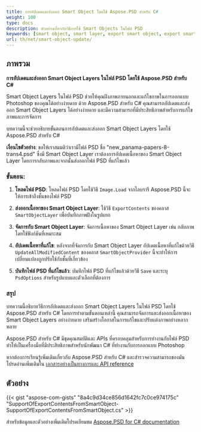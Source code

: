 ```yaml
---
title: การอัปเดตและส่งออก Smart Object โดยใช้ Aspose.PSD สำหรับ C#
weight: 100
type: docs
description: ตัวอย่างเกี่ยวกับวิธีการใช้ Smart Objects ในไฟล์ PSD
keywords: [smart object, smart layer, export smart object, export smart layer, update smart object, update smart layer, psd api, C#, csharp, ตัวอย่างโค้ด]
url: th/net/smart-object-update/
---
```


## ภาพรวม

**การอัปเดตและส่งออก Smart Object Layers ในไฟล์ PSD โดยใช้ Aspose.PSD สำหรับ C#**

Smart Object Layers ในไฟล์ PSD ช่วยให้คุณฝังภาพภายนอกและแก้ไขภาพในการออกแบบ Photoshop ของคุณได้อย่างง่ายดาย ด้วย Aspose.PSD สำหรับ C# คุณสามารถอัปเดตและส่งออก Smart Object Layers ได้อย่างง่ายดาย และมีความสามารถที่มีประสิทธิภาพสำหรับการแก้ไขภาพและการจัดการ

บทความนี้จะช่วยอธิบายขั้นตอนการอัปเดตและส่งออก Smart Object Layers โดยใช้ Aspose.PSD สำหรับ C#

**เงื่อนไขตัวอย่าง**: ขอให้เราสมมติว่าเรามีไฟล์ PSD ชื่อ "new_panama-papers-8-trans4.psd" ซึ่งมี Smart Object Layer เราต้องการอัปเดตเนื้อหาของ Smart Object Layer โดยการกลับภาพและจากนั้นส่งออกไฟล์ PSD ที่แก้ไขแล้ว

### ขั้นตอน:

1. **โหลดไฟล์ PSD**:
   โหลดไฟล์ PSD โดยใช้วิธี `Image.Load` จากไลบรารี Aspose.PSD นี้จะให้การเข้าถึงชั้นของไฟล์ PSD

2. **ส่งออกเนื้อหาของ Smart Object Layer**:
   ใช้วิธี `ExportContents` ของคลาส `SmartObjectLayer` เพื่อบันทึกภาพฝังในรูปแยก

3. **จัดการกับ Smart Object Layer**:
   จัดการเนื้อหาของ Smart Object Layer เช่น กลับภาพโดยใช้ฟังก์ชันที่เหมาะสม

4. **อัปเดตเนื้อหาที่แก้ไข**:
   หลังจากที่จัดการกับ Smart Object Layer อัปเดตเนื้อหาที่แก้ไขด้วยวิธี `UpdateAllModifiedContent` ของคลาส `SmartObjectProvider` นี้จะทำให้การเปลี่ยนแปลงถูกปรับใช้กับชั้นที่เกี่ยวข้อง

5. **บันทึกไฟล์ PSD ที่แก้ไขแล้ว**:
   บันทึกไฟล์ PSD ที่แก้ไขแล้วด้วยวิธี `Save` และระบุ `PsdOptions` สำหรับรูปแบบและตัวเลือกที่ต้องการ

### สรุป

บทความนี้อธิบายวิธีการอัปเดตและส่งออก Smart Object Layers ในไฟล์ PSD โดยใช้ Aspose.PSD สำหรับ C# โดยการทำตามขั้นตอนเหล่านี้ คุณสามารถจัดการและส่งออกเนื้อหาของ Smart Object Layers อย่างง่ายดาย เสริมสร้างโอกาสในการแก้ไขและปรับแต่งภาพอย่างหลากหลาย

Aspose.PSD สำหรับ C# มีชุดคุณสมบัติและ APIs ที่ครอบคลุมสำหรับการทำงานกับไฟล์ PSD ทำให้เป็นเครื่องมือที่มีประสิทธิภาพสำหรับนักพัฒนา C# ที่ทำงานกับการออกแบบ Photoshop

หากต้องการเรียนรู้เพิ่มเติมเกี่ยวกับ Aspose.PSD สำหรับ C# และสำรวจความสามารถของมัน โปรดอ่านเพิ่มเติมใน [เอกสารอย่างเป็นทางการและ API reference](https://docs.aspose.com/psd/net/)

## ตัวอย่าง

{{< gist "aspose-com-gists" "8a4c9d34ce856d1642fc7c0ce974175c" "SupportOfExportContentsFromSmartObject-SupportOfExportContentsFromSmartObject.cs" >}}

สำหรับข้อมูลและตัวอย่างเพิ่มเติมโปรดเยียมชม [Aspose.PSD for C# documentation](https://docs.aspose.com/psd/net/)

